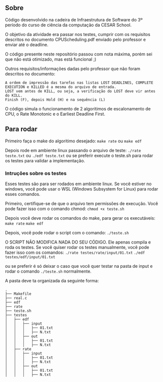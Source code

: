 ## Sobre

Código desenvolvido na cadeira de Infraestrutura de Software do 3º período do curso de ciência da computação da CESAR School.

O objetivo da atividade era passar nos testes, cumprir com os requisitos descritos no documento CPUScheduling.pdf enviado pelo professor e enviar até o deadline.

O código presente neste repositório passou com nota máxima, porém sei que não está otimizado, mas está funcional ;)

Outros requisitos/informações dadas pelo professor que não foram descritos no documento:
```
A ordem de impressão das tarefas nas listas LOST DEADLINES, COMPLETE EXECUTION e KILLED é a mesma do arquivo de entrada.
LOST vem antes de KILL, ou seja, a verificação do LOST deve vir antes do KILL.
Finish (F), depois Hold (H) e na sequência (L)
```

O código simula o funcionamento de 2 algoritimos de escalonamento de CPU, o Rate Monotonic e o Earliest Deadline First.

## Para rodar

Primeiro faça o make do algoritimo desejado: `make rate` ou `make edf`

Depois rode em ambiente linux passando o arquivo de teste: `./rate teste.txt` ou `./edf teste.txt` ou se preferir execute o teste.sh para rodar os testes para validar a implementação.

### Intruções sobre os testes
Esses testes são para ser rodados em ambiente linux. Se você estiver no windows, você pode usar o WSL (Windows Subsystem for Linux) para rodar esses comandos.

Primeiro, certifique-se de que o arquivo tem permissões de execução. Você pode fazer isso com o comando chmod:
`chmod +x teste.sh`

Depois você deve rodar os comandos do make, para gerar os executáveis:  
`make rate`
`make edf`

Depois, você pode rodar o script com o comando:
`./teste.sh`

O SCRIPT NÃO MODIFICA NADA DO SEU CÓDIGO. Ele apenas compila e roda os testes. Se você quiser rodar os testes manualmente, você pode fazer isso com os comandos:
`./rate testes/rate/input/01.txt`
`./edf testes/edf/input/01.txt`

ou se preferir é só deixar o caso que você quer testar na pasta de input e rodar o comando `./teste.sh` normalmente.

A pasta deve ta organizada da seguinte forma:

```
.
├── Makefile
├── real.c
├── edf
├── rate
├── teste.sh
├── testes
│   ├── edf
│   │   ├── input
│   │   │   ├── 01.txt
│   │   │   ├── N.txt
│   │   ├── out
│   │   │   ├── 01.txt
│   │   │   ├── N.txt
│   ├── rate
│   │   ├── input
│   │   │   ├── 01.txt
│   │   │   ├── N.txt
│   │   ├── out
│   │   │   ├── 01.txt
│   │   │   ├── N.txt

```
